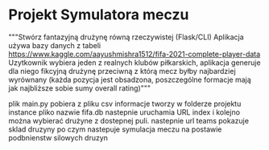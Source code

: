 # Projekt Symulatora meczu

"""Stwórz fantazyjną drużynę równą rzeczywistej (Flask/CLI)
 Aplikacja używa bazy danych z tabeli
 https://www.kaggle.com/aayushmishra1512/fifa-2021-complete-player-data
 Uzytkownik wybiera jeden z realnych klubów piłkarskich, aplikacja generuje dla niego
 fikcyjną drużynę przeciwną z którą mecz byłby najbardziej wyrównany
 (każda pozycja jest obsadzona, poszczególne formacje mają jak najbliższe sobie
  sumy overall rating)"""
  
  plik main.py pobiera z pliku csv informacje tworzy w folderze projektu instance pliko nazwie fifa.db
nastepnie uruchamia URL index i kolejno można wybierać drużyne z dostepnej puli.
nastepnie url teams pokazuje sklad druzyny po czym nastepuje symulacja meczu na postawie podbnienstw silowych druzyn 
